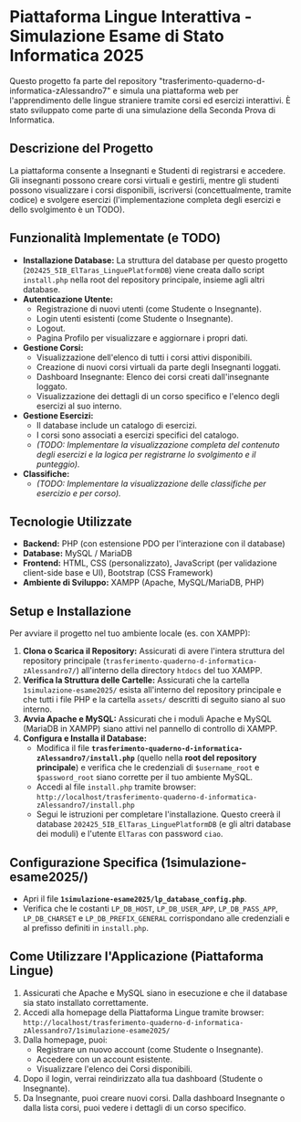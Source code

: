 # Piattaforma Lingue Interattiva - Simulazione Esame di Stato Informatica 2025

Questo progetto fa parte del repository "trasferimento-quaderno-d-informatica-zAlessandro7" e simula una piattaforma web per l'apprendimento delle lingue straniere tramite corsi ed esercizi interattivi. È stato sviluppato come parte di una simulazione della Seconda Prova di Informatica.

## Descrizione del Progetto

La piattaforma consente a Insegnanti e Studenti di registrarsi e accedere. Gli insegnanti possono creare corsi virtuali e gestirli, mentre gli studenti possono visualizzare i corsi disponibili, iscriversi (concettualmente, tramite codice) e svolgere esercizi (l'implementazione completa degli esercizi e dello svolgimento è un TODO).

## Funzionalità Implementate (e TODO)

*   **Installazione Database:** La struttura del database per questo progetto (`202425_5IB_ElTaras_LinguePlatformDB`) viene creata dallo script `install.php` nella root del repository principale, insieme agli altri database.
*   **Autenticazione Utente:**
    *   Registrazione di nuovi utenti (come Studente o Insegnante).
    *   Login utenti esistenti (come Studente o Insegnante).
    *   Logout.
    *   Pagina Profilo per visualizzare e aggiornare i propri dati.
*   **Gestione Corsi:**
    *   Visualizzazione dell'elenco di tutti i corsi attivi disponibili.
    *   Creazione di nuovi corsi virtuali da parte degli Insegnanti loggati.
    *   Dashboard Insegnante: Elenco dei corsi creati dall'insegnante loggato.
    *   Visualizzazione dei dettagli di un corso specifico e l'elenco degli esercizi al suo interno.
*   **Gestione Esercizi:**
    *   Il database include un catalogo di esercizi.
    *   I corsi sono associati a esercizi specifici del catalogo.
    *   *(TODO: Implementare la visualizzazione completa del contenuto degli esercizi e la logica per registrarne lo svolgimento e il punteggio).*
*   **Classifiche:**
    *   *(TODO: Implementare la visualizzazione delle classifiche per esercizio e per corso).*

## Tecnologie Utilizzate

*   **Backend:** PHP (con estensione PDO per l'interazione con il database)
*   **Database:** MySQL / MariaDB
*   **Frontend:** HTML, CSS (personalizzato), JavaScript (per validazione client-side base e UI), Bootstrap (CSS Framework)
*   **Ambiente di Sviluppo:** XAMPP (Apache, MySQL/MariaDB, PHP)

## Setup e Installazione

Per avviare il progetto nel tuo ambiente locale (es. con XAMPP):

1.  **Clona o Scarica il Repository:** Assicurati di avere l'intera struttura del repository principale (`trasferimento-quaderno-d-informatica-zAlessandro7/`) all'interno della directory `htdocs` del tuo XAMPP.
2.  **Verifica la Struttura delle Cartelle:** Assicurati che la cartella `1simulazione-esame2025/` esista all'interno del repository principale e che tutti i file PHP e la cartella `assets/` descritti di seguito siano al suo interno.
3.  **Avvia Apache e MySQL:** Assicurati che i moduli Apache e MySQL (MariaDB in XAMPP) siano attivi nel pannello di controllo di XAMPP.
4.  **Configura e Installa il Database:**
    *   Modifica il file **`trasferimento-quaderno-d-informatica-zAlessandro7/install.php`** (quello nella **root del repository principale**) e verifica che le credenziali di `$username_root` e `$password_root` siano corrette per il tuo ambiente MySQL.
    *   Accedi al file `install.php` tramite browser:
        `http://localhost/trasferimento-quaderno-d-informatica-zAlessandro7/install.php`
    *   Segui le istruzioni per completare l'installazione. Questo creerà il database `202425_5IB_ElTaras_LinguePlatformDB` (e gli altri database dei moduli) e l'utente `ElTaras` con password `ciao`.

## Configurazione Specifica (1simulazione-esame2025/)

*   Apri il file **`1simulazione-esame2025/lp_database_config.php`**.
*   Verifica che le costanti `LP_DB_HOST`, `LP_DB_USER_APP`, `LP_DB_PASS_APP`, `LP_DB_CHARSET` e `LP_DB_PREFIX_GENERAL` corrispondano alle credenziali e al prefisso definiti in `install.php`.

## Come Utilizzare l'Applicazione (Piattaforma Lingue)

1.  Assicurati che Apache e MySQL siano in esecuzione e che il database sia stato installato correttamente.
2.  Accedi alla homepage della Piattaforma Lingue tramite browser:
    `http://localhost/trasferimento-quaderno-d-informatica-zAlessandro7/1simulazione-esame2025/`
3.  Dalla homepage, puoi:
    *   Registrare un nuovo account (come Studente o Insegnante).
    *   Accedere con un account esistente.
    *   Visualizzare l'elenco dei Corsi disponibili.
4.  Dopo il login, verrai reindirizzato alla tua dashboard (Studente o Insegnante).
5.  Da Insegnante, puoi creare nuovi corsi. Dalla dashboard Insegnante o dalla lista corsi, puoi vedere i dettagli di un corso specifico.
